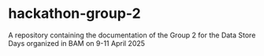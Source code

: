 # hackathon-group-2
A repository containing the documentation of the Group 2 for the Data Store Days organized in BAM on 9-11 April 2025
